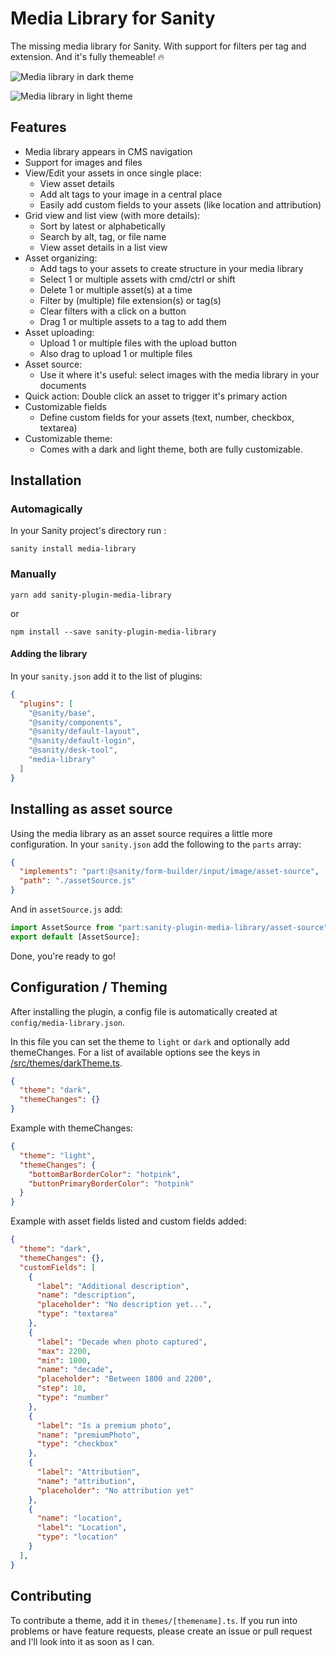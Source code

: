 # Media Library for Sanity

The missing media library for Sanity. With support for filters per tag and extension. And it's fully themeable! 🔥

![Media library in dark theme](https://user-images.githubusercontent.com/2776959/102903827-c528b900-4468-11eb-8aa1-c4f687c6a16f.png)

![Media library in light theme](https://user-images.githubusercontent.com/2776959/102904010-0751fa80-4469-11eb-9980-eb45282c6f2a.png)

## Features
- Media library appears in CMS navigation
- Support for images and files
- View/Edit your assets in once single place:
  - View asset details
  - Add alt tags to your image in a central place
  - Easily add custom fields to your assets (like location and attribution)
- Grid view and list view (with more details):
  - Sort by latest or alphabetically
  - Search by alt, tag, or file name
  - View asset details in a list view
- Asset organizing:
  - Add tags to your assets to create structure in your media library
  - Select 1 or multiple assets with cmd/ctrl or shift
  - Delete 1 or multiple asset(s) at a time
  - Filter by (multiple) file extension(s) or tag(s)
  - Clear filters with a click on a button
  - Drag 1 or multiple assets to a tag to add them
- Asset uploading:
  - Upload 1 or multiple files with the upload button
  - Also drag to upload 1 or multiple files
- Asset source:
  - Use it where it's useful: select images with the media library in your documents
- Quick action: Double click an asset to trigger it's primary action
- Customizable fields
  - Define custom fields for your assets (text, number, checkbox, textarea)
- Customizable theme:
  - Comes with a dark and light theme, both are fully customizable.

## Installation

### Automagically
In your Sanity project's directory run :

```
sanity install media-library
```

### Manually

```
yarn add sanity-plugin-media-library
```

or

```
npm install --save sanity-plugin-media-library
```

#### Adding the library
In your `sanity.json` add it to the list of plugins:

```json
{
  "plugins": [
    "@sanity/base",
    "@sanity/components",
    "@sanity/default-layout",
    "@sanity/default-login",
    "@sanity/desk-tool",
    "media-library"
  ]
}
```

## Installing as asset source
Using the media library as an asset source requires a little more configuration.
In your `sanity.json` add the following to the `parts` array:

```json
{
  "implements": "part:@sanity/form-builder/input/image/asset-source",
  "path": "./assetSource.js"
}
```

And in `assetSource.js` add:

```javascript
import AssetSource from "part:sanity-plugin-media-library/asset-source";
export default [AssetSource];
```

Done, you're ready to go!

## Configuration / Theming
After installing the plugin, a config file is automatically created at `config/media-library.json`.

In this file you can set the theme to `light` or `dark` and optionally add themeChanges. For a list of available options see the keys in [/src/themes/darkTheme.ts](/src/themes/darkTheme.ts).

```json
{
  "theme": "dark",
  "themeChanges": {}
}
```

Example with themeChanges:
```json
{
  "theme": "light",
  "themeChanges": {
    "bottomBarBorderColor": "hotpink",
    "buttonPrimaryBorderColor": "hotpink"
  }
}
```

Example with asset fields listed and custom fields added:
```json
{
  "theme": "dark",
  "themeChanges": {},
  "customFields": [
    {
      "label": "Additional description",
      "name": "description",
      "placeholder": "No description yet...",
      "type": "textarea"
    },
    {
      "label": "Decade when photo captured",
      "max": 2200,
      "min": 1800,
      "name": "decade",
      "placeholder": "Between 1800 and 2200",
      "step": 10,
      "type": "number"
    },
    {
      "label": "Is a premium photo",
      "name": "premiumPhoto",
      "type": "checkbox"
    },
    {
      "label": "Attribution",
      "name": "attribution",
      "placeholder": "No attribution yet"
    },
    {
      "name": "location",
      "label": "Location",
      "type": "location"
    }
  ],
}
```

## Contributing
To contribute a theme, add it in `themes/[themename].ts`.
If you run into problems or have feature requests, please create an issue or pull request and I'll look into it as soon as I can.
